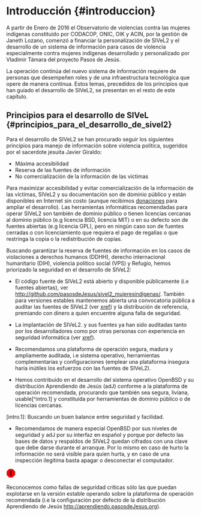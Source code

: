 # Introducción {#introduccion}

A partir de Enero de 2016 el Observatorio de violencias contra las mujeres indígenas 
constituido por CODACOP, ONIC, OIK y ACIN, por la gestión de Janeth Lozano,
comenzó a financiar la personalización de SIVeL2 y el desarrollo de un sistema 
de información para casos de violencia especialmente contra mujeres indígenas 
desarrollado y personalizado por Vladimir Támara del proyecto Pasos de Jesús.

La operación continúa del nuevo sistema de información requiere de personas que 
desempeñen roles y de una infraestructura tecnológica que opere de manera continua. 
Estos temas, precedidos de los principios que han guiado el desarrollo de SIVeL2, 
se presentan en el resto de este capítulo.

## Principios para el desarrollo de SIVeL {#principios_para_el_desarrollo_de_sivel2}

Para el desarrollo de SIVeL2 se han procurado seguir los siguientes principios para 
manejo de información sobre violencia política, sugeridos por el sacerdote jesuita 
Javier Giraldo:

+ Máxima accesibilidad
+ Reserva de las fuentes de información
+ No comercialización de la información de las víctimas

Para maximizar accesibilidad y evitar comercialización de la información de las 
víctimas, SIVeL2 y su documentación son de dominio público y están disponibles en 
Internet sin costo (aunque recibimos 
[donaciones](http://www.pasosdejesus.org/index.php?pag=ayudenos) para ampliar el 
desarrollo). Las herramientas informáticas recomendadas para operar SIVeL2 son 
también de dominio público o tienen licencias cercanas al dominio público (e.g 
licencia BSD, licencia MIT) o en su defecto son de fuentes abiertas (e.g licencia 
GPL), pero en ningún caso son de fuentes cerradas o con licenciamiento que 
requiera el pago de regalías o que restringa la copia o la redistribución de copias.

Buscando garantizar la reserva de fuentes de información en los casos de 
violaciones a derechos humanos (DDHH), derecho internacional humanitario (DIH), 
violencia político social (VPS) y Refugio, hemos priorizado la seguridad en el 
desarrollo de SIVeL2:

+ El código fuente de SIVeL2 está abierto y disponible públicamente (i.e fuentes 
abiertas), ver <http://github.com/pasosdeJesus/sivel2_mujeresindigenas/>. 
También para versiones estables mantenemos abierta una convocatoria pública 
a auditar las fuentes de SIVeL2 
(ver [xref](#llamado)) 
y la distribución de referencia, premiando con dinero a quien encuentre alguna 
falla de seguridad.

+ La implantación de SIVeL2. y sus fuentes ya han sido auditadas tanto por los 
desarrolladores como por otras personas con experiencia en seguridad informática 
(ver [xref](#creditos)).

+ Recomendamos una plataforma de operación segura, madura y ampliamente auditada, 
i.e sistema operativo, herramientas complementarias y configuraciones (emplear una 
plataforma insegura haría inútiles los esfuerzos con las fuentes de SIVeL2).

+ Hemos contribuido en el desarrollo del sistema operativo OpenBSD y su distribución 
Aprendiendo de Jesús (adJ) conforme a la plataforma de operación recomendada, 
procurando que también sea segura, liviana, usable[^intro.1] y constituida por 
herramientas de dominio público o de licencias cercanas.

[intro.1]: Buscando un buen balance entre seguridad y facilidad.

+ Recomendamos de manera especial OpenBSD por sus niveles de seguridad y adJ por 
su interfaz en español y porque por defecto las bases de datos y respaldos de 
SIVeL2 quedan cifrados con una clave que debe darse durante el arranque. 
Por lo mismo en caso de hurto la información no será visible para quien hurta, 
y en caso de una inspección ilegitima basta apagar o desconectar el computador.

![Aviso](img/aviso.png)

Reconocemos como fallas de seguridad críticas sólo las que puedan explotarse en la 
versión estable operando sobre la plataforma de operación recomendada 
(i.e la configuración por defecto de la distribución Aprendiendo de Jesús 
<http://aprendiendo.pasosdeJesus.org>).



